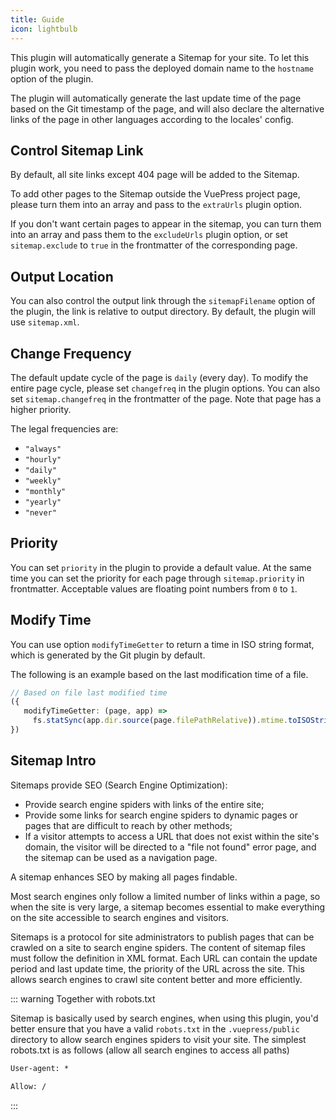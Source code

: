 ```yaml
---
title: Guide
icon: lightbulb
---
```


This plugin will automatically generate a Sitemap for your site. To let this plugin work, you need to pass the deployed domain name to the `hostname` option of the plugin.

The plugin will automatically generate the last update time of the page based on the Git timestamp of the page, and will also declare the alternative links of the page in other languages according to the locales' config.

## Control Sitemap Link

By default, all site links except 404 page will be added to the Sitemap.

To add other pages to the Sitemap outside the VuePress project page, please turn them into an array and pass to the `extraUrls` plugin option.

If you don't want certain pages to appear in the sitemap, you can turn them into an array and pass them to the `excludeUrls` plugin option, or set `sitemap.exclude` to `true` in the frontmatter of the corresponding page.

## Output Location

You can also control the output link through the `sitemapFilename` option of the plugin, the link is relative to output directory. By default, the plugin will use `sitemap.xml`.

## Change Frequency

The default update cycle of the page is `daily` (every day). To modify the entire page cycle, please set `changefreq` in the plugin options. You can also set `sitemap.changefreq` in the frontmatter of the page. Note that page has a higher priority.

The legal frequencies are:

- `"always"`
- `"hourly"`
- `"daily"`
- `"weekly"`
- `"monthly"`
- `"yearly"`
- `"never"`

## Priority

You can set `priority` in the plugin to provide a default value. At the same time you can set the priority for each page through `sitemap.priority` in frontmatter. Acceptable values are floating point numbers from `0` to `1`.

## Modify Time

You can use option `modifyTimeGetter` to return a time in ISO string format, which is generated by the Git plugin by default.

The following is an example based on the last modification time of a file.

```ts
// Based on file last modified time
({
   modifyTimeGetter: (page, app) =>
     fs.statSync(app.dir.source(page.filePathRelative)).mtime.toISOString();
})
```

## Sitemap Intro

Sitemaps provide SEO (Search Engine Optimization):

- Provide search engine spiders with links of the entire site;
- Provide some links for search engine spiders to dynamic pages or pages that are difficult to reach by other methods;
- If a visitor attempts to access a URL that does not exist within the site's domain, the visitor will be directed to a "file not found" error page, and the sitemap can be used as a navigation page.

A sitemap enhances SEO by making all pages findable.

Most search engines only follow a limited number of links within a page, so when the site is very large, a sitemap becomes essential to make everything on the site accessible to search engines and visitors.

Sitemaps is a protocol for site administrators to publish pages that can be crawled on a site to search engine spiders. The content of sitemap files must follow the definition in XML format. Each URL can contain the update period and last update time, the priority of the URL across the site. This allows search engines to crawl site content better and more efficiently.

::: warning Together with robots.txt

Sitemap is basically used by search engines, when using this plugin, you'd better ensure that you have a valid `robots.txt` in the `.vuepress/public` directory to allow search engines spiders to visit your site. The simplest robots.txt is as follows (allow all search engines to access all paths)

```txt
User-agent: *

Allow: /
```

:::
